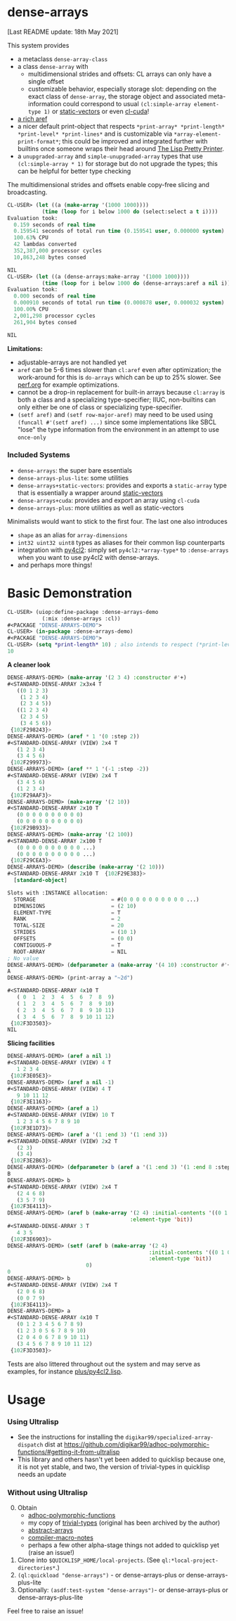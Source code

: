 # dense-arrays

[Last README update: 18th May 2021]

This system provides

- a metaclass `dense-array-class`
- a class `dense-array` with
  - multidimensional strides and offsets: CL arrays can only have a single offset
  - customizable behavior, especially storage slot: depending on the exact class of `dense-array`, the storage object and associated meta-information could correspond to usual `(cl:simple-array element-type 1)` or [static-vectors](https://github.com/sionescu/static-vectors) or even [cl-cuda](https://github.com/takagi/cl-cuda)!
- [a rich aref](#basic-demonstration)
- a nicer default print-object that respects `*print-array* *print-length* *print-level* *print-lines*` and is customizable via `*array-element-print-format*`; this could be improved and integrated further with builtins once someone wraps their head around [The Lisp Pretty Printer](http://www.lispworks.com/documentation/lw51/CLHS/Body/22_b.htm).
- a `unupgraded-array` and `simple-unupgraded-array` types that use `(cl:simple-array * 1)` for storage but do not upgrade the types; this can be helpful for better type checking

The multidimensional strides and offsets enable copy-free slicing and broadcasting.


```lisp
CL-USER> (let ((a (make-array '(1000 1000))))
           (time (loop for i below 1000 do (select:select a t i))))
Evaluation took:
  0.159 seconds of real time
  0.159541 seconds of total run time (0.159541 user, 0.000000 system)
  100.63% CPU
  42 lambdas converted
  352,387,000 processor cycles
  10,863,248 bytes consed

NIL
CL-USER> (let ((a (dense-arrays:make-array '(1000 1000))))
           (time (loop for i below 1000 do (dense-arrays:aref a nil i))))
Evaluation took:
  0.000 seconds of real time
  0.000910 seconds of total run time (0.000878 user, 0.000032 system)
  100.00% CPU
  2,001,298 processor cycles
  261,904 bytes consed

NIL
```

**Limitations:**

- adjustable-arrays are not handled yet
- `aref` can be 5-6 times slower than `cl:aref` even after optimization; the work-around for this is `do-arrays` which can be up to 25% slower. See [perf.org](./perf.org) for example optimizations.
- cannot be a drop-in replacement for built-in arrays because `cl:array` is both a class and a specializing type-specifier; IIUC, non-builtins can only either be one of class or specializing type-specifier.
- `(setf aref)` and `(setf row-major-aref)` may need to be used using `(funcall #'(setf aref) ...)` since some implementations like SBCL "lose" the type information from the environment in an attempt to use `once-only` 


### Included Systems

- `dense-arrays`: the super bare essentials
- `dense-arrays-plus-lite`: some utilities
- `dense-arrays+static-vectors`: provides and exports a `static-array` type that is essentially a wrapper around [static-vectors](https://github.com/sionescu/static-vectors)
- `dense-arrays+cuda`: provides and export an array using `cl-cuda`
- `dense-arrays-plus`: more utilities as well as static-vectors

Minimalists would want to stick to the first four. The last one also introduces

- `shape` as an alias for `array-dimensions`
- `int32 uint32 uint8` types as aliases for their common lisp counterparts
- integration with [py4cl2](#py4cl2): simply set `py4cl2:*array-type*` to `:dense-arrays` when you want to use py4cl2 with dense-arrays.
- and perhaps more things!


# Basic Demonstration

```lisp
CL-USER> (uiop:define-package :dense-arrays-demo
           (:mix :dense-arrays :cl))
#<PACKAGE "DENSE-ARRAYS-DEMO">
CL-USER> (in-package :dense-arrays-demo)
#<PACKAGE "DENSE-ARRAYS-DEMO">
CL-USER> (setq *print-length* 10) ; also intends to respect (*print-level* *print-lines* *print-array*)
10
```

**A cleaner look**

```lisp
DENSE-ARRAYS-DEMO> (make-array '(2 3 4) :constructor #'+)
#<STANDARD-DENSE-ARRAY 2x3x4 T
   ((0 1 2 3)
    (1 2 3 4)
    (2 3 4 5))
   ((1 2 3 4)
    (2 3 4 5)
    (3 4 5 6))
 {102F298243}>
DENSE-ARRAYS-DEMO> (aref * 1 '(0 :step 2))
#<STANDARD-DENSE-ARRAY (VIEW) 2x4 T
   (1 2 3 4)
   (3 4 5 6)
 {102F299973}>
DENSE-ARRAYS-DEMO> (aref ** 1 '(-1 :step -2))
#<STANDARD-DENSE-ARRAY (VIEW) 2x4 T
   (3 4 5 6)
   (1 2 3 4)
 {102F29AAF3}>
DENSE-ARRAYS-DEMO> (make-array '(2 10))
#<STANDARD-DENSE-ARRAY 2x10 T
   (0 0 0 0 0 0 0 0 0 0)
   (0 0 0 0 0 0 0 0 0 0)
 {102F29B933}>
DENSE-ARRAYS-DEMO> (make-array '(2 100))
#<STANDARD-DENSE-ARRAY 2x100 T
   (0 0 0 0 0 0 0 0 0 0 ...)
   (0 0 0 0 0 0 0 0 0 0 ...)
 {102F29CEA3}>
DENSE-ARRAYS-DEMO> (describe (make-array '(2 10)))
#<STANDARD-DENSE-ARRAY 2x10 T  {102F29E383}>
  [standard-object]

Slots with :INSTANCE allocation:
  STORAGE                        = #(0 0 0 0 0 0 0 0 0 0 ...)
  DIMENSIONS                     = (2 10)
  ELEMENT-TYPE                   = T
  RANK                           = 2
  TOTAL-SIZE                     = 20
  STRIDES                        = (10 1)
  OFFSETS                        = (0 0)
  CONTIGUOUS-P                   = T
  ROOT-ARRAY                     = NIL
; No value
DENSE-ARRAYS-DEMO> (defparameter a (make-array '(4 10) :constructor #'+))
A
DENSE-ARRAYS-DEMO> (print-array a "~2d")

#<STANDARD-DENSE-ARRAY 4x10 T
   ( 0  1  2  3  4  5  6  7  8  9)
   ( 1  2  3  4  5  6  7  8  9 10)
   ( 2  3  4  5  6  7  8  9 10 11)
   ( 3  4  5  6  7  8  9 10 11 12)
 {102F3D3503}>
NIL
 ```

**Slicing facilities**

```lisp
DENSE-ARRAYS-DEMO> (aref a nil 1)
#<STANDARD-DENSE-ARRAY (VIEW) 4 T
   1 2 3 4
 {102F3E05E3}>
DENSE-ARRAYS-DEMO> (aref a nil -1)
#<STANDARD-DENSE-ARRAY (VIEW) 4 T
   9 10 11 12
 {102F3E1163}>
DENSE-ARRAYS-DEMO> (aref a 1)
#<STANDARD-DENSE-ARRAY (VIEW) 10 T
   1 2 3 4 5 6 7 8 9 10
 {102F3E1D73}>
DENSE-ARRAYS-DEMO> (aref a '(1 :end 3) '(1 :end 3))
#<STANDARD-DENSE-ARRAY (VIEW) 2x2 T
   (2 3)
   (3 4)
 {102F3E2B63}>
DENSE-ARRAYS-DEMO> (defparameter b (aref a '(1 :end 3) '(1 :end 8 :step 2)))
B
DENSE-ARRAYS-DEMO> b
#<STANDARD-DENSE-ARRAY (VIEW) 2x4 T
   (2 4 6 8)
   (3 5 7 9)
 {102F3E4113}>
DENSE-ARRAYS-DEMO> (aref b (make-array '(2 4) :initial-contents '((0 1 0 0) (1 1 0 0))
                                       :element-type 'bit))
#<STANDARD-DENSE-ARRAY 3 T
   4 3 5
 {102F3E6903}>
DENSE-ARRAYS-DEMO> (setf (aref b (make-array '(2 4)
                                             :initial-contents '((0 1 0 0) (1 1 0 0))
                                             :element-type 'bit))
                         0)
0
DENSE-ARRAYS-DEMO> b
#<STANDARD-DENSE-ARRAY (VIEW) 2x4 T
   (2 0 6 8)
   (0 0 7 9)
 {102F3E4113}>
DENSE-ARRAYS-DEMO> a
#<STANDARD-DENSE-ARRAY 4x10 T
   (0 1 2 3 4 5 6 7 8 9)
   (1 2 3 0 5 6 7 8 9 10)
   (2 0 4 0 6 7 8 9 10 11)
   (3 4 5 6 7 8 9 10 11 12)
 {102F3D3503}>
```

Tests are also littered throughout out the system and may serve as examples, for instance [plus/py4cl2.lisp](plus/py4cl2.lisp).

# Usage

### Using Ultralisp

- See the instructions for installing the `digikar99/specialized-array-dispatch` dist at https://github.com/digikar99/adhoc-polymorphic-functions/#getting-it-from-ultralisp
- This library and others hasn't yet been added to quicklisp because one, it is not yet stable,
and two, the version of trivial-types in quicklisp needs an update

### Without using Ultralisp

0. Obtain
   - [adhoc-polymorphic-functions](https://github.com/digikar99/adhoc-polymorphic-functions/)
   - my copy of [trivial-types](https://github.com/digikar99/trivial-types/) (original has been archived by the author)
   - [abstract-arrays](https://github.com/digikar99/abstract-arrays)
   - [compiler-macro-notes](https://github.com/digikar99/compiler-macro-notes)
   - perhaps a few other alpha-stage things not added to quicklisp yet (raise an issue!)
1. Clone into `$QUICKLISP_HOME/local-projects`. (See `ql:*local-project-directories*`.)
2. `(ql:quickload "dense-arrays")` - or dense-arrays-plus or dense-arrays-plus-lite
3. Optionally: `(asdf:test-system "dense-arrays")`- or dense-arrays-plus or dense-arrays-plus-lite

Feel free to raise an issue!
